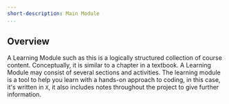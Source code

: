 ```yaml
---
short-description: Main Module
...
```


## Overview

A Learning Module such as this is a logically structured
collection of course content. Conceptually, it is similar
to a chapter in a textbook. A Learning Module may consist
of several sections and activities. The learning module is
a tool to help you learn with a hands-on approach to coding,
in this case, it's written in `X`, it also includes notes
throughout the project to give further information.
